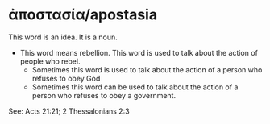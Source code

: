 # ἀποστασία/apostasia
This word is an idea. It is a noun.
* This word means rebellion. This word is used to talk about the action of people who rebel.
    * Sometimes this word is used to talk about the action of a person who refuses to obey God
    * Sometimes this word can be used to talk about the action of a person who refuses to obey a government.

See: Acts 21:21; 2 Thessalonians 2:3

